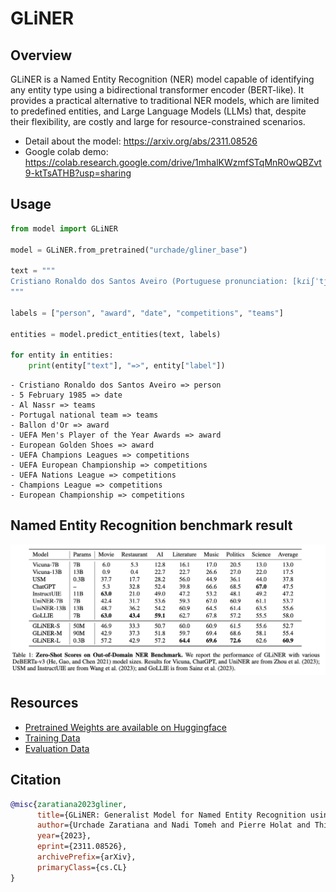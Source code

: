 # GLiNER


## Overview

GLiNER is a Named Entity Recognition (NER) model capable of identifying any entity type using a bidirectional transformer encoder (BERT-like). It provides a practical alternative to traditional NER models, which are limited to predefined entities, and Large Language Models (LLMs) that, despite their flexibility, are costly and large for resource-constrained scenarios.

- Detail about the model: https://arxiv.org/abs/2311.08526
- Google colab demo: https://colab.research.google.com/drive/1mhalKWzmfSTqMnR0wQBZvt9-ktTsATHB?usp=sharing

## Usage
```python
from model import GLiNER

model = GLiNER.from_pretrained("urchade/gliner_base")

text = """
Cristiano Ronaldo dos Santos Aveiro (Portuguese pronunciation: [kɾiʃˈtjɐnu ʁɔˈnaldu]; born 5 February 1985) is a Portuguese professional footballer who plays as a forward for and captains both Saudi Pro League club Al Nassr and the Portugal national team. Widely regarded as one of the greatest players of all time, Ronaldo has won five Ballon d'Or awards,[note 3] a record three UEFA Men's Player of the Year Awards, and four European Golden Shoes, the most by a European player. He has won 33 trophies in his career, including seven league titles, five UEFA Champions Leagues, the UEFA European Championship and the UEFA Nations League. Ronaldo holds the records for most appearances (183), goals (140) and assists (42) in the Champions League, goals in the European Championship (14), international goals (128) and international appearances (205). He is one of the few players to have made over 1,200 professional career appearances, the most by an outfield player, and has scored over 850 official senior career goals for club and country, making him the top goalscorer of all time.
"""

labels = ["person", "award", "date", "competitions", "teams"]

entities = model.predict_entities(text, labels)

for entity in entities:
    print(entity["text"], "=>", entity["label"])
```

```
- Cristiano Ronaldo dos Santos Aveiro => person
- 5 February 1985 => date
- Al Nassr => teams
- Portugal national team => teams
- Ballon d'Or => award
- UEFA Men's Player of the Year Awards => award
- European Golden Shoes => award
- UEFA Champions Leagues => competitions
- UEFA European Championship => competitions
- UEFA Nations League => competitions
- Champions League => competitions
- European Championship => competitions
```

## Named Entity Recognition benchmark result
![GLiNER Logo](image.png)


## Resources
- [Pretrained Weights are available on Huggingface](https://huggingface.co/urchade)
- [Training Data](https://drive.google.com/file/d/1MKDx73hzm9sFByJMBJhHqEuBeJzW5TsL/view?usp=sharing)
- [Evaluation Data](https://drive.google.com/file/d/1T-5IbocGka35I7X3CE6yKe5N_Xg2lVKT/view)

## Citation
```bibtex
@misc{zaratiana2023gliner,
      title={GLiNER: Generalist Model for Named Entity Recognition using Bidirectional Transformer}, 
      author={Urchade Zaratiana and Nadi Tomeh and Pierre Holat and Thierry Charnois},
      year={2023},
      eprint={2311.08526},
      archivePrefix={arXiv},
      primaryClass={cs.CL}
}
```
